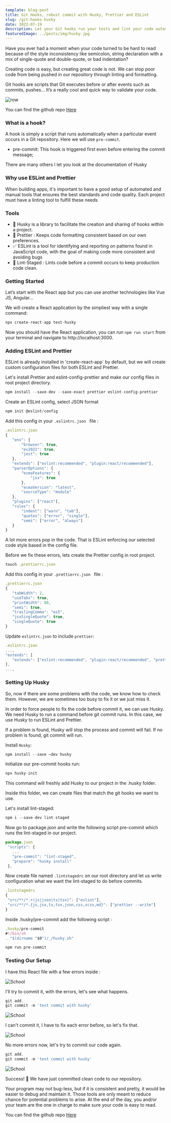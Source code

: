 ```yaml
---
template: blog-post
title: Git Hooks, robust commit with Husky, Prettier and ESLint
slug: /git-hooks-husky
date: 2022-07-19
description: Let your Git hooks run your tests and lint your code automatically
featuredImage: ../posts/img/husky.jpg
---
```


Have you ever had a moment when your code turned to be hard to read because of the style inconsistency like semicolon, string declaration with a mix of single-quote and double-quote, or bad indentation? 

Creating code is easy, but creating great code is not.
We can stop poor code from being pushed in our repository through linting and formatting.

Git hooks are scripts that Git executes before or after events such as commits, pushes... It’s a really cool and quick way to validate your code.

<div className="Image__Small">
  <img
    src="https://images.unsplash.com/photo-1532185825713-1e3ecd119b8f?ixlib=rb-1.2.1&ixid=MnwxMjA3fDB8MHxwaG90by1wYWdlfHx8fGVufDB8fHx8&auto=format&fit=crop&w=1470&q=80"
    alt="row"
  />
</div>

You can find the github repo  <a target="_blank" href="https://github.com/mansmahamat/commit-hoosks-husky">Here</a>

### What is a hook?
 A hook is simply a script that runs automatically when a particular event occurs in a Git repository. Here we will use `pre-commit`.

 - pre-commit: This hook is triggered first even before entering the commit message;

 There are many others I let you look at the documentation of Husky 

 ### Why use ESLint and Prettier

 When building apps, it's important to have a good setup of automated and manual tools that ensures the best standards and code quality. Each project must have a linting tool to fulfill these needs


### Tools

- 🦮 Husky is a library to facilitate the creation and sharing of hooks within a project.
- 🎨 Prettier : Keeps code formatting consistent based on our own preferences.
- ✅ ESLint is a tool for identifying and reporting on patterns found in JavaScript code, with the goal of making code more consistent and avoiding bugs
- 🚧 Lint-Staged : Lints code before a commit occurs to keep production code clean.

### Getting Started

Let’s start with the React app but you can use another technologies like Vue JS, Angular... 

We will create a React application by the simpliest way with a single command:

 ```javascript
npx create-react-app test-husky
```

Now you should have the React application, you can run `npm run start` from your terminal and navigate to http://localhost:3000.


### Adding ESLint and Prettier

ESLint is already installed in 'create-react-app` by default, but we will create custom configuration files for both ESLint and Prettier.

Let's install Prettier and eslint-config-prettier and make our config files in root project directory. 

 ```javascript
npm install --save-dev --save-exact prettier eslint-config-prettier
```

Create an ESLint config, select JSON format

 ```javascript
npm init @eslint/config 
```

Add this config in your `.eslintrc.json ` file : 

 ```javascript
.eslintrc.json
{
    "env": {
        "browser": true,
        "es2021": true,
        "jest": true
    },
    "extends": ["eslint:recommended", "plugin:react/recommended"],
    "parserOptions": {
        "ecmaFeatures": {
            "jsx": true
        },
        "ecmaVersion": "latest",
        "sourceType": "module"
    },
    "plugins": ["react"],
    "rules": {
        "indent": ["warn", "tab"],
        "quotes": ["error", "single"],
        "semi": ["error", "always"]
    }
}
```


A lot more errors pop in the code. 
That is ESLint enforcing our selected code style based in the config file. 

Before we fix these errors, lets create the Prettier config in root project.

 ```javascript
touch .prettierrc.json
```

Add this config in your `.prettierrc.json ` file : 

 ```javascript
.prettierrc.json
{
    "tabWidth": 2,
    "useTabs": true,
    "printWidth": 80,
    "semi": true,
    "trailingComma": "es5",
    "jsxSingleQuote": true,
    "singleQuote": true
}
```

Update `eslintrc.json` to include `prettier`:

 ```javascript
.eslintrc.json
...,
"extends": [
    "extends": ["eslint:recommended", "plugin:react/recommended", "prettier"],
],
...,
```

### Setting Up Husky

So, now if there are some problems with the code, we know how to check them. However, we are sometimes too busy to fix it or we just miss it.

In order to force people to fix the code before commit it, we can use Husky. We need Husky to run a command before git commit runs. In this case, we use Husky to run ESLint and Prettier. 

If a problem is found, Husky will stop the process and commit will fail. If no problem is found, git commit will run.

Install `Husky`:

 ```javascript
npm install --save —dev husky
```

Initialize our pre-commit hooks run:

 ```javascript
npx husky-init
```

This command will freshly add Husky to our project in the .husky folder. 

Inside this folder, we can create files that match the git hooks we want to use.

Let's install lint-staged:

 ```javascript
npm i --save-dev lint-staged
```

Now go to package.json and write the following script pre-commit which runs the lint-staged in our project.

 ```javascript
package.json
  "scripts": {
    ...
    "pre-commit": "lint-staged",
    "prepare": "husky install"
  },
```

Now create file named `.lintstagedrc` on our root directory and let us write configuration what we want the lint-staged to do before commits.

 ```javascript
.lintstagedrc
 {
  "src/**/*.+(js|json|ts|tsx)": ["eslint"],
  "src/**/*.{js,jsx,ts,tsx,json,css,scss,md}": ["prettier --write"]
}
```

Inside .husky/pre-commit add the following script :

 ```javascript
.husky/pre-commit
#!/bin/sh
. "$(dirname "$0")/_/husky.sh"

npm run pre-commit
```

### Testing Our Setup

I have this React file with a few errors inside :
<div className="Image__Small">
  <img
    src="../posts/img/error-husky.png"
    alt="School"
  />
   
</div>


I'll try to commit it, with the errors, let's see what happens.

 ```javascript
git add.
git commit -m 'test commit with husky'
```

<div className="Image__Small">
  <img
    src="../posts/img/error-console-husky.png"
    alt="School"
  />
   
</div>

I can't commit it, I have to fix each error before, so let's fix that.


<div className="Image__Small">
  <img
    src="../posts/img/final-husky.png"
    alt="School"
  />
   
</div>

No more errors now, let's try to commit our code again.

 ```javascript
git add.
git commit -m 'test commit with husky'
```

<div className="Image__Small">
  <img
    src="../posts/img/success-commit.png"
    alt="School"
  />
   
</div>

Success! 🥳 We have just committed clean code to our repository.



Your program may not bug-less, but if it is consistent and pretty, it would be easier to debug and maintain it. Those tools are only meant to reduce chance for potential problems to arise. At the end of the day, you and/or your team are the one in charge to make sure your code is easy to read.



You can find the github repo  <a target="_blank" href="https://github.com/mansmahamat/commit-hoosks-husky">Here</a>
